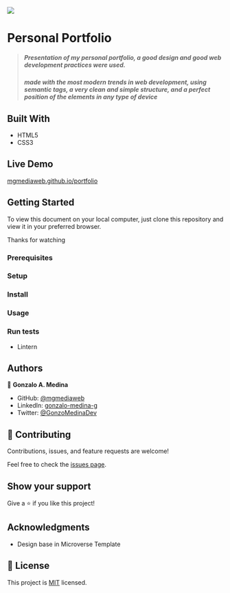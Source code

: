 ![](https://img.shields.io/badge/Microverse-blueviolet)

# Personal Portfolio

> ##### Presentation of my personal portfolio, a good design and good web development practices were used.
> ##### made with the most modern trends in web development, using semantic tags, a very clean and simple structure, and a perfect position of the elements in any type of device


## Built With

- HTML5
- CSS3

## Live Demo

[mgmediaweb.github.io/portfolio](https://mgmediaweb.github.io/portfolio)

## Getting Started

To view this document on your local computer, just clone this repository and view it in your preferred browser.

Thanks for watching

### Prerequisites

### Setup

### Install

### Usage

### Run tests

- Lintern

## Authors

👤 **Gonzalo A. Medina**

- GitHub: [@mgmediaweb](https://github.com/mgmediaweb)
- LinkedIn: [gonzalo-medina-g](https://www.linkedin.com/in/gonzalo-medina-g/)
- Twitter: [@GonzoMedinaDev](https://twitter.com/GonzoMedinaDev)

## 🤝 Contributing

Contributions, issues, and feature requests are welcome!

Feel free to check the [issues page](../../issues/).

## Show your support

Give a ⭐️ if you like this project!

## Acknowledgments

- Design base in Microverse Template

## 📝 License

This project is [MIT](./MIT.md) licensed.
